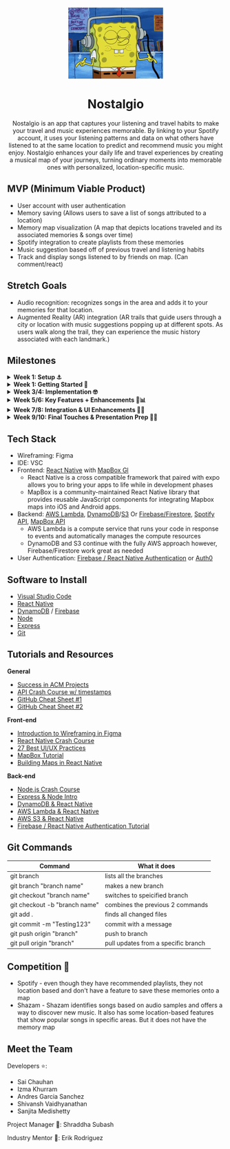 
<p align="center">
  <img src="https://github.com/acm-projects/Nostalgio/blob/main/listening-to-music-spongebob.gif"/>
</p>

# <h1 align="center">Nostalgio</h1>

<p align="center">
Nostalgio is an app that captures your listening and travel habits to make your travel and music experiences memorable. By linking to your Spotify account, it uses your listening patterns and data on what others have listened to at the same location to predict and recommend music you might enjoy. Nostalgio enhances your daily life and travel experiences by creating a musical map of your journeys, turning ordinary moments into memorable ones with personalized, location-specific music.
</p>

## MVP (Minimum Viable Product)


* User account with user authentication
* Memory saving (Allows users to save a list of songs attributed to a location)
* Memory map visualization (A map that depicts locations traveled and its associated memories & songs over time)
* Spotify integration to create playlists from these memories
* Music suggestion based off of previous travel and listening habits
* Track and display songs listened to by friends on map. (Can comment/react)
  



## Stretch Goals

* Audio recognition: recognizes songs in the area and adds it to your memories for that location.
* Augmented Reality (AR) integration (AR trails that guide users through a city or location with music suggestions popping up at different spots. As users walk along the trail, they can experience the music history associated with each landmark.)



## Milestones

<details closed>
  <summary>  <strong> Week 1: Setup ⚓ </strong> </summary>
  <br>

- General:
  - Assign roles for front-end and back-end development.
  - Discuss overall project scope, tech stack/options (React Native for frontend, AWS for backend)
  - Schedule meetings for weekly meetings
  - Start Low fidelity with everyone to get a vision of the app
- Frontend:
  - Start working on figma and be ready to show progress dev night
  - Learn React Native/Flutter and decide which you wanna work with
- Backend:
  - Research AWS and begin setting up your environment (AWS EC2, S3).
  - Start exploring database frameworks (e.g., MongoDB, DynamoDB).
  - Explore Spotify API

</details>
<details closed>
  <summary>  <strong> Week 1: Getting Started 🏃 </strong> </summary>
  <br>
  
- Frontend:
  - Figma design complete
  - Basic Routing: Implement initial routing in React Native to connect key screens.
- Backend:
  - Continue researching the AWS tech stack 
  - Database Schema: Design the DynamoDB schema to store user data, memories, and listening history.
  - Mapbox Integration: Begin researching how to integrate Mapbox into the app for location tracking.
  - Begin brainstorming and researching the music suggestion algorithm based on location and listening habits.

</details>

<details closed>
  <summary>  <strong> Week 3/4: Implementation 🤓 </strong> </summary>
  <br>

- General:
  - Team Sync: Regular check-ins to address any blockers, especially since the team is new to the tech stack.
- Frontend:
  - Core Pages: Begin coding key components such as the Memory Input Page, Map Visualization Page, and Music Suggestion Page.
  - Mapbox Integration: Start integrating Mapbox into the frontend to display user locations and memory markers.
- Backend:
  - Database Setup: Implement the DynamoDB schema, focusing on saving and retrieving user memories and listening data.
  - Spotify API Integration: Set up initial connections to the Spotify API to fetch user listening data.
  - Mapbox API: Set up backend logic to handle location data and pass it to the frontend.

</details>

<details closed>
  <summary>  <strong> Week 5/6: Key Features + Enhancements 🎵📊 </strong> </summary>
  <br>

- General:
  - Midway Review: Review progress, adjust goals if necessary, and ensure both frontend and backend are on track for integration.
- Frontend:
  - Memory Visualization: Enhance map visualization with memory markers, user journeys, and interaction features (comments, reactions).
  - Popular Songs Display: Implement UI to display popular songs and genres at specific locations.
- Backend:
  - Memory Logic: Finalize backend logic for saving and retrieving memories and associated music.
  - Real-Time Updates: Implement real-time updates for what other users have listened to at certain locations.
  - Music Suggestion Algorithm: Start developing the core algorithm for music suggestions based on user data and location.

</details>

<details closed>
  <summary>  <strong> Week 7/8: Integration & UI Enhancements 🎵🏁 </strong> </summary>
  <br>

- General:
  - Presentation Prep: Start preparing the presentation and demo, focusing on the key features and how they work together.
  - Work on stretch goals if possible
- Frontend:
  - UI Enhancements: Polish the UI and ensure smooth navigation between different pages.
  - Integration Testing: Begin testing the integration between frontend and backend, especially for features like memory saving, map visualization, and music suggestions.
- Backend:
  - Final Integration: Complete the integration of all APIs (Spotify, Mapbox) and ensure the backend is fully functional.
  - User Authentication: Finalize the user authentication flow and connect it with the database.

</details>

<details closed>
  <summary>  <strong> Week 9/10: Final Touches & Presentation Prep 💪📢 </strong> </summary>
  <br>

- General:
  - Bug Fixes & Polish: Address any bugs, finalize UI/UX, and ensure the app is stable and ready for presentation.
  - Final Testing: Conduct thorough testing of all features, focusing on user journeys and the core algorithm.
  - Presentation: Prepare slides, script, and rehearse the demo. Ensure everyone is confident with their part of the presentation.

</details>



## Tech Stack
* Wireframing: Figma
* IDE: VSC
* Frontend: [React Native](https://reactnative.dev/) with [MapBox Gl](https://docs.mapbox.com/help/glossary/maps-sdk-for-react-native/)
  * React Native is a cross compatible framework that paired with expo allows you to bring your apps to life while in development phases
  * MapBox is a community-maintained React Native library that provides reusable JavaScript components for integrating Mapbox maps into iOS and Android apps.
* Backend: [AWS Lambda](https://www.serverless.com/aws-lambda), [DynamoDB](https://docs.aws.amazon.com/amazondynamodb/latest/developerguide/Introduction.html)/[S3](https://docs.aws.amazon.com/AmazonS3/latest/userguide/Welcome.html) Or [Firebase/Firestore](https://firebase.google.com/docs/firestore), [Spotify API](https://developer.spotify.com/documentation/web-api), [MapBox API](https://docs.mapbox.com/api/overview/)
  * AWS Lambda is a compute service that runs your code in response to events and automatically manages the compute resources
  * DynamoDB and S3 continue with the fully AWS approach however, Firebase/Firestore work great as needed
* User Authentication: [Firebase / React Native Authentication](https://rnfirebase.io/auth/usage) or [Auth0](https://auth0.com/docs)



## Software to Install
  - [Visual Studio Code](https://code.visualstudio.com/)
  - [React Native](https://reactnative.dev/docs/environment-setup)
  - [DynamoDB](https://aws.amazon.com/dynamodb/) / [Firebase](https://firebase.google.com/docs/web/setup)
  - [Node](https://nodejs.org/en/)
  - [Express](https://expressjs.com/)
  - [Git](https://git-scm.com/downloads)

## Tutorials and Resources  
  **General**
  - [Success in ACM Projects](https://docs.google.com/document/d/18Zi3DrKG5e6g5Bojr8iqxIu6VIGl86YBSFlsnJnlM88/edit#heading=h.ky82xv3vtbpi)
  - [API Crash Course w/ timestamps](https://www.youtube.com/watch?v=GZvSYJDk-us)
  - [GitHub Cheat Sheet #1](https://education.github.com/git-cheat-sheet-education.pdf)
  - [GitHub Cheat Sheet #2](https://drive.google.com/file/d/1OddwoSvNJ3dQuEBw3RERieMXmOicif9_/view)
  
  **Front-end**
  - [Introduction to Wireframing in Figma](https://www.youtube.com/watch?v=6t_dYhXyYjI)
  - [React Native Crash Course](https://www.youtube.com/watch?v=w7ejDZ8SWv8)
  - [27 Best UI/UX Practices](https://729solutions.com/ux-ui-best-practices/)
  - [MapBox Tutorial](https://www.youtube.com/watch?v=JJatzkPcmoI)
  - [Building Maps in React Native](https://medium.com/@mshuecodev/building-maps-in-react-native-with-mapbox-a-step-by-step-tutorial-6491f2190db9)
  
  **Back-end**
  - [Node.js Crash Course](https://www.youtube.com/watch?v=zb3Qk8SG5Ms&list=PL4cUxeGkcC9jsz4LDYc6kv3ymONOKxwBU)
  - [Express & Node Intro](https://youtu.be/jivyItmsu18?si=YbLWhSxKg1C44Qht)
  - [DynamoDB & React Native](https://docs.aws.amazon.com/prescriptive-guidance/latest/patterns/build-a-serverless-react-native-mobile-app-by-using-aws-amplify.html)
  - [AWS Lambda & React Native](https://docs.aws.amazon.com/prescriptive-guidance/latest/patterns/build-a-serverless-react-native-mobile-app-by-using-aws-amplify.html)
  - [AWS S3 & React Native](https://jaka-tertinek.medium.com/upload-files-from-react-native-app-to-aws-s3-3d3cb85e9d4)
  - [Firebase / React Native Authentication Tutorial](https://www.youtube.com/watch?v=ONAVmsGW6-M)

## Git Commands

| Command                       | What it does                        |
| ----------------------------- | ----------------------------------- |
| git branch                    | lists all the branches              |
| git branch "branch name"      | makes a new branch                  |
| git checkout "branch name"    | switches to speicified branch       |
| git checkout -b "branch name" | combines the previous 2 commands    |
| git add .                     | finds all changed files             |
| git commit -m "Testing123"    | commit with a message               |
| git push origin "branch"      | push to branch                      |
| git pull origin "branch"      | pull updates from a specific branch |

## Competition 🫢
* Spotify - even though they have recommended playlists, they not location based and don't have a feature to save these memories onto a map
* Shazam - Shazam identifies songs based on audio samples and offers a way to discover new music. It also has some location-based features that show popular songs in specific areas. But it 
  does not have the memory map 
  
## Meet the Team

Developers ⭐: 
* Sai Chauhan
* Izma	Khurram
* Andres Garcia Sanchez
* Shivansh Vaidhyanathan
* Sanjita Medishetty
      
Project Manager 🤺: Shraddha Subash

Industry Mentor 👔: Erik Rodriguez
